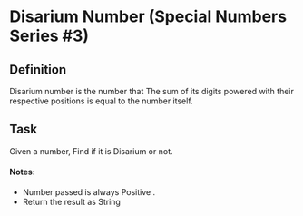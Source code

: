 # Disarium Number (Special Numbers Series #3)

## Definition
Disarium number is the number that The sum of its digits powered with their respective positions is equal to the number itself.

## Task
Given a number, Find if it is Disarium or not.

#### Notes:
- Number passed is always Positive .
- Return the result as String


